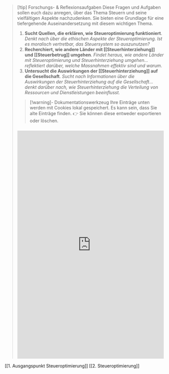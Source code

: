 
>[!tip] Forschungs- & Reflexionsaufgaben
>Diese Fragen und Aufgaben sollen euch dazu anregen, über das Thema Steuern und seine vielfältigen Aspekte nachzudenken. Sie bieten eine Grundlage für eine tiefergehende Auseinandersetzung mit diesem wichtigen Thema.
>1. **Sucht Quellen, die erklären, wie Steueroptimierung funktioniert**.
>   *Denkt nach über die ethischen Aspekte der Steueroptimierung. Ist es moralisch vertretbar, das Steuersystem so auszunutzen?*
>2. **Recherchiert, wie andere Länder mit [[Steuerhinterziehung]] und [[Steuerbetrug]] umgehen**.
>   *Findet heraus, wie andere Länder mit Steueroptimierung und Steuerhinterziehung umgehen... reflektiert darüber, welche Massnahmen effektiv sind und warum.*
>3. **Untersucht die Auswirkungen der [[Steuerhinterziehung]] auf die Gesellschaft**.
>   *Sucht nach Informationen über die Auswirkungen der Steuerhinterziehung auf die Gesellschaft... denkt darüber nach, wie Steuerhinterziehung die Verteilung von Ressourcen und Dienstleistungen beeinflusst.*
>   
>>[!warning]- Dokumentationswerkzeug 
>Ihre Einträge unten werden mit Cookies lokal gespeichert. Es kann sein, dass Sie alte Einträge finden. 
>👉 Sie können diese entweder exportieren oder löschen.
>#####
><iframe src="https://app.Lumi.education/api/v1/run/nYkJQz/embed" width="100%" height="720" frameborder="0" allowfullscreen="allowfullscreen" allow="geolocation *; microphone *; camera *; midi *; encrypted-media *"></iframe>

[[1. Ausgangspunkt Steueroptimierung]]
[[2. Steueroptimierung]]
